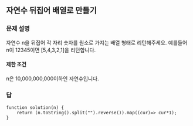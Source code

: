 ## 자연수 뒤집어 배열로 만들기

### 문제 설명
자연수 n을 뒤집어 각 자리 숫자를 원소로 가지는 배열 형태로 리턴해주세요. 예를들어 n이 12345이면 [5,4,3,2,1]을 리턴합니다.

#### 제한 조건

n은 10,000,000,000이하인 자연수입니다.

### 답

```
function solution(n) {
    return (n.toString().split("").reverse()).map((cur)=> cur*1);
}
```

